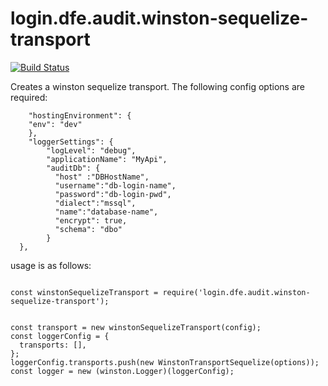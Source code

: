 # login.dfe.audit.winston-sequelize-transport

[![Build Status](https://travis-ci.org/DFE-Digital/login.dfe.audit.winston-sequelize-transport.svg?branch=master)](https://travis-ci.org/DFE-Digital/login.dfe.audit.winston-sequelize-transport)

Creates a winston sequelize transport. The following config options are required:

```
    "hostingEnvironment": {
    "env": "dev"
    },
    "loggerSettings": {
        "logLevel": "debug",
        "applicationName": "MyApi",
        "auditDb": {
          "host" :"DBHostName",
          "username":"db-login-name",
          "password":"db-login-pwd",
          "dialect":"mssql",
          "name":"database-name",
          "encrypt": true,
          "schema": "dbo"
        }
  },
```

usage is as follows:

```

const winstonSequelizeTransport = require('login.dfe.audit.winston-sequelize-transport');


const transport = new winstonSequelizeTransport(config);
const loggerConfig = {
  transports: [],
};
loggerConfig.transports.push(new WinstonTransportSequelize(options));
const logger = new (winston.Logger)(loggerConfig);

```